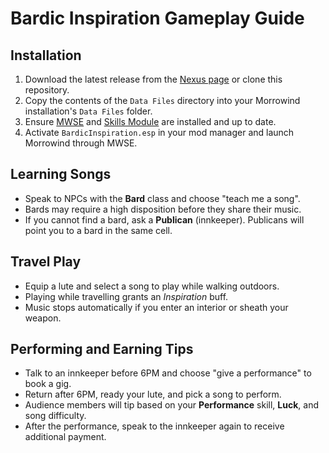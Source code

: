 # Bardic Inspiration Gameplay Guide

## Installation
1. Download the latest release from the [Nexus page](https://www.nexusmods.com/morrowind/mods/45441) or clone this repository.
2. Copy the contents of the `Data Files` directory into your Morrowind installation's `Data Files` folder.
3. Ensure [MWSE](https://github.com/MWSE/MWSE) and [Skills Module](https://www.nexusmods.com/morrowind/mods/46034) are installed and up to date.
4. Activate `BardicInspiration.esp` in your mod manager and launch Morrowind through MWSE.

## Learning Songs
- Speak to NPCs with the **Bard** class and choose "teach me a song".
- Bards may require a high disposition before they share their music.
- If you cannot find a bard, ask a **Publican** (innkeeper). Publicans will point you to a bard in the same cell.

## Travel Play
- Equip a lute and select a song to play while walking outdoors.
- Playing while travelling grants an *Inspiration* buff.
- Music stops automatically if you enter an interior or sheath your weapon.

## Performing and Earning Tips
- Talk to an innkeeper before 6PM and choose "give a performance" to book a gig.
- Return after 6PM, ready your lute, and pick a song to perform.
- Audience members will tip based on your **Performance** skill, **Luck**, and song difficulty.
- After the performance, speak to the innkeeper again to receive additional payment.

